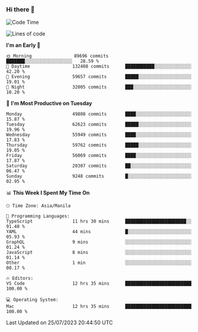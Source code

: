 ### Hi there 👋

<!--START_SECTION:waka-->
![Code Time](http://img.shields.io/badge/Code%20Time-4%2C175%20hrs%205%20mins-blue)

![Lines of code](https://img.shields.io/badge/From%20Hello%20World%20I%27ve%20Written-114.4%20million%20lines%20of%20code-blue)

**I'm an Early 🐤** 

```text
🌞 Morning                89696 commits       ███████░░░░░░░░░░░░░░░░░░   28.59 % 
🌆 Daytime                132408 commits      ███████████░░░░░░░░░░░░░░   42.20 % 
🌃 Evening                59657 commits       █████░░░░░░░░░░░░░░░░░░░░   19.01 % 
🌙 Night                  32005 commits       ███░░░░░░░░░░░░░░░░░░░░░░   10.20 % 
```
📅 **I'm Most Productive on Tuesday** 

```text
Monday                   49808 commits       ████░░░░░░░░░░░░░░░░░░░░░   15.87 % 
Tuesday                  62623 commits       █████░░░░░░░░░░░░░░░░░░░░   19.96 % 
Wednesday                55949 commits       ████░░░░░░░░░░░░░░░░░░░░░   17.83 % 
Thursday                 59762 commits       █████░░░░░░░░░░░░░░░░░░░░   19.05 % 
Friday                   56069 commits       ████░░░░░░░░░░░░░░░░░░░░░   17.87 % 
Saturday                 20307 commits       ██░░░░░░░░░░░░░░░░░░░░░░░   06.47 % 
Sunday                   9248 commits        █░░░░░░░░░░░░░░░░░░░░░░░░   02.95 % 
```


📊 **This Week I Spent My Time On** 

```text
🕑︎ Time Zone: Asia/Manila

💬 Programming Languages: 
TypeScript               11 hrs 30 mins      ███████████████████████░░   91.40 % 
YAML                     44 mins             █░░░░░░░░░░░░░░░░░░░░░░░░   05.93 % 
GraphQL                  9 mins              ░░░░░░░░░░░░░░░░░░░░░░░░░   01.24 % 
JavaScript               8 mins              ░░░░░░░░░░░░░░░░░░░░░░░░░   01.14 % 
Other                    1 min               ░░░░░░░░░░░░░░░░░░░░░░░░░   00.17 % 

🔥 Editors: 
VS Code                  12 hrs 35 mins      █████████████████████████   100.00 % 

💻 Operating System: 
Mac                      12 hrs 35 mins      █████████████████████████   100.00 % 
```


 Last Updated on 25/07/2023 20:44:50 UTC
<!--END_SECTION:waka-->


<!--
**rad182/rad182** is a ✨ _special_ ✨ repository because its `README.md` (this file) appears on your GitHub profile.

Here are some ideas to get you started:

- 🔭 I’m currently working on ...
- 🌱 I’m currently learning ...
- 👯 I’m looking to collaborate on ...
- 🤔 I’m looking for help with ...
- 💬 Ask me about ...
- 📫 How to reach me: ...
- 😄 Pronouns: ...
- ⚡ Fun fact: ...
-->
